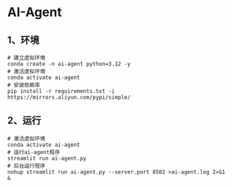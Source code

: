 # AI-Agent

## 1、环境

```shell
# 建立虚拟环境
conda create -n ai-agent python=3.12 -y
# 激活虚拟环境
conda activate ai-agent
# 安装依赖库
pip install -r requirements.txt -i https://mirrors.aliyun.com/pypi/simple/
```

## 2、运行

```shell
# 激活虚拟环境
conda activate ai-agent
# 运行ai-agent程序
streamlit run ai-agent.py
# 后台运行程序
nohup streamlit run ai-agent.py --server.port 8502 >ai-agent.log 2>&1 &
```

